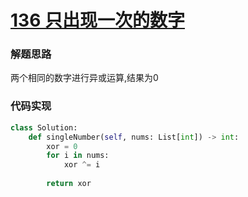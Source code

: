 # [136 只出现一次的数字](https://leetcode.cn/problems/single-number/)

### 解题思路

两个相同的数字进行异或运算,结果为0

### 代码实现

```python
class Solution:
    def singleNumber(self, nums: List[int]) -> int:
        xor = 0
        for i in nums:
            xor ^= i
        
        return xor
```

